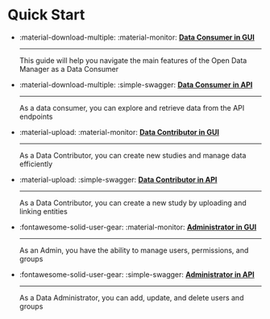 # Quick Start 

<div class="grid cards" markdown>

- :material-download-multiple: :material-monitor:  __[Data Consumer in GUI](consumer-gui.md)__

    ---
    This guide will help you navigate the main features of the Open Data Manager as a Data Consumer

- :material-download-multiple: :simple-swagger:  __[Data Consumer in API](consumer-api.md)__

    ---
    As a data consumer, you can explore and retrieve data from the API endpoints

- :material-upload: :material-monitor:  __[Data Contributor in GUI](contributor-gui.md)__

    ---
    As a Data Contributor, you can create new studies and manage data efficiently

- :material-upload: :simple-swagger:  __[Data Contributor in API](contributor-api.md)__

    ---
    As a Data Contributor, you can create a new study by uploading and linking entities

- :fontawesome-solid-user-gear: :material-monitor:  __[Administrator in GUI](admin-gui.md)__

    ---
    As an Admin, you have the ability to manage users, permissions, and groups

- :fontawesome-solid-user-gear: :simple-swagger:  __[Administrator in API](admin-api.md)__

    ---
    As a Data Administrator, you can add, update, and delete users and groups

</div>
